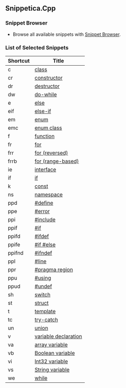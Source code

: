 ## Snippetica.Cpp

### Snippet Browser
* Browse all available snippets with [Snippet Browser](http://pihrt.net/snippetica/snippets?engine=vs&language=cpp).

### List of Selected Snippets

Shortcut | Title
-------- | -----
c|[class](Class.snippet)
cr|[constructor](Constructor.snippet)
dr|[destructor](Destructor.snippet)
dw|[do\-while](DoWhile.snippet)
e|[else](Else.snippet)
eif|[else\-if](ElseIf.snippet)
em|[enum](Enum.snippet)
emc|[enum class](EnumClass.snippet)
f|[function](Function.snippet)
fr|[for](For.snippet)
frr|[for \(reversed\)](ForReversed.snippet)
frrb|[for \(range\-based\)](ForRangeBased.snippet)
ie|[interface](Interface.snippet)
if|[if](If.snippet)
k|[const](Const.snippet)
ns|[namespace](Namespace.snippet)
ppd|[\#define](PreprocessorDirectiveDefine.snippet)
ppe|[\#error](PreprocessorDirectiveError.snippet)
ppi|[\#include](PreprocessorDirectiveInclude.snippet)
ppif|[\#if](PreprocessorDirectiveIf.snippet)
ppifd|[\#ifdef](PreprocessorDirectiveIfdef.snippet)
ppife|[\#if \#else](PreprocessorDirectiveIfElse.snippet)
ppifnd|[\#ifndef](PreprocessorDirectiveIfndef.snippet)
ppl|[\#line](PreprocessorDirectiveLine.snippet)
ppr|[\#pragma region](PreprocessorDirectiveRegion.snippet)
ppu|[\#using](PreprocessorDirectiveUsing.snippet)
ppud|[\#undef](PreprocessorDirectiveUndef.snippet)
sh|[switch](Switch.snippet)
st|[struct](Struct.snippet)
t|[template](Template.snippet)
tc|[try\-catch](Try.snippet)
un|[union](Union.snippet)
v|[variable declaration](Variable.snippet)
va|[array variable](ArrayOfTVariable.snippet)
vb|[Boolean variable](BooleanVariable.snippet)
vi|[Int32 variable](Int32Variable.snippet)
vs|[String variable](StringVariable.snippet)
we|[while](While.snippet)
